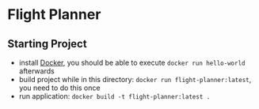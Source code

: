 # Flight Planner

## Starting Project

 - install [Docker](https://docs.docker.com/install/), you should be able to execute `docker run hello-world` afterwards
 - build project while in this directory: `docker run flight-planner:latest`, you need to do this once
 - run application: `docker build -t flight-planner:latest .`
